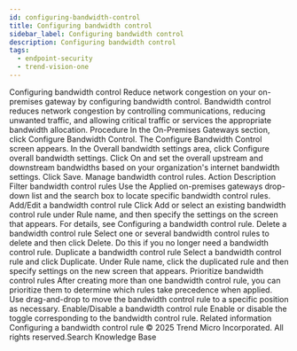 ```yaml
---
id: configuring-bandwidth-control
title: Configuring bandwidth control
sidebar_label: Configuring bandwidth control
description: Configuring bandwidth control
tags:
  - endpoint-security
  - trend-vision-one
---
```


 Configuring bandwidth control Reduce network congestion on your on-premises gateway by configuring bandwidth control. Bandwidth control reduces network congestion by controlling communications, reducing unwanted traffic, and allowing critical traffic or services the appropriate bandwidth allocation. Procedure In the On-Premises Gateways section, click Configure Bandwidth Control. The Configure Bandwidth Control screen appears. In the Overall bandwidth settings area, click Configure overall bandwidth settings. Click On and set the overall upstream and downstream bandwidths based on your organization's internet bandwidth settings. Click Save. Manage bandwidth control rules. Action Description Filter bandwidth control rules Use the Applied on-premises gateways drop-down list and the search box to locate specific bandwidth control rules. Add/Edit a bandwidth control rule Click Add or select an existing bandwidth control rule under Rule name, and then specify the settings on the screen that appears. For details, see Configuring a bandwidth control rule. Delete a bandwidth control rule Select one or several bandwidth control rules to delete and then click Delete. Do this if you no longer need a bandwidth control rule. Duplicate a bandwidth control rule Select a bandwidth control rule and click Duplicate. Under Rule name, click the duplicated rule and then specify settings on the new screen that appears. Prioritize bandwidth control rules After creating more than one bandwidth control rule, you can prioritize them to determine which rules take precedence when applied. Use drag-and-drop to move the bandwidth control rule to a specific position as necessary. Enable/Disable a bandwidth control rule Enable or disable the toggle corresponding to the bandwidth control rule. Related information Configuring a bandwidth control rule © 2025 Trend Micro Incorporated. All rights reserved.Search Knowledge Base